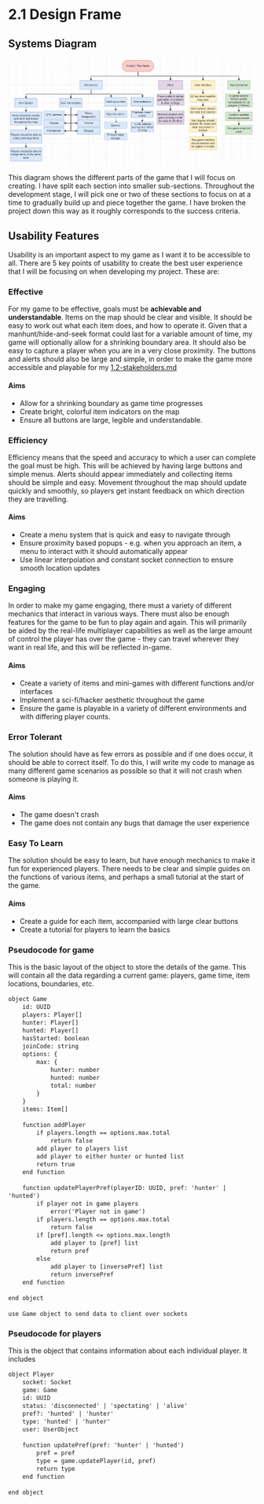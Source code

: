 # 2.1 Design Frame

## Systems Diagram

![](../.gitbook/assets/image.png)

This diagram shows the different parts of the game that I will focus on creating. I have split each section into smaller sub-sections. Throughout the development stage, I will pick one or two of these sections to focus on at a time to gradually build up and piece together the game. I have broken the project down this way as it roughly corresponds to the success criteria.

## Usability Features

Usability is an important aspect to my game as I want it to be accessible to all. There are 5 key points of usability to create the best user experience that I will be focusing on when developing my project. These are:

### Effective

For my game to be effective, goals must be **achievable and understandable**. Items on the map should be clear and visible. It should be easy to work out what each item does, and how to operate it. Given that a manhunt/hide-and-seek format could last for a variable amount of time, my game will optionally allow for a shrinking boundary area. It should also be easy to capture a player when you are in a very close proximity. The buttons and alerts should also be large and simple, in order to make the game more accessible and playable for my [1.2-stakeholders.md](../1-analysis/1.2-stakeholders.md "mention")

#### Aims

* Allow for a shrinking boundary as game time progresses
* Create bright, colorful item indicators on the map
* Ensure all buttons are large, legible and understandable.

### Efficiency

Efficiency means that the speed and accuracy to which a user can complete the goal must be high.  This will be achieved by having large buttons and simple menus. Alerts should appear immediately and collecting items should be simple and easy. Movement throughout the map should update quickly and smoothly, so players get instant feedback on which direction they are travelling.

#### Aims

* Create a menu system that is quick and easy to navigate through
* Ensure proximity based popups - e.g. when you approach an item, a menu to interact with it should automatically appear
* Use linear interpolation and constant socket connection to ensure smooth location updates

### Engaging

In order to make my game engaging, there must a variety of different mechanics that interact in various ways. There must also be enough features for the game to be fun to play again and again. This will primarily be aided by the real-life multiplayer capabilities as well as the large amount of control the player has over the game - they can travel wherever they want in real life, and this will be reflected in-game.

#### Aims

* Create a variety of items and mini-games with different functions and/or interfaces
* Implement a sci-fi/hacker aesthetic throughout the game
* Ensure the game is playable in a variety of different environments and with differing player counts.

### Error Tolerant

The solution should have as few errors as possible and if one does occur, it should be able to correct itself. To do this, I will write my code to manage as many different game scenarios as possible so that it will not crash when someone is playing it.

#### Aims

* The game doesn't crash
* The game does not contain any bugs that damage the user experience

### Easy To Learn

The solution should be easy to learn, but have enough mechanics to make it fun for experienced players. There needs to be clear and simple guides on the functions of various items, and perhaps a small tutorial at the start of the game.

#### Aims

* Create a guide for each item, accompanied with large clear buttons
* Create a tutorial for players to learn the basics

### Pseudocode for game

This is the basic layout of the object to store the details of the game. This will contain all the data regarding a current game: players, game time, item locations, boundaries, etc.

```
object Game
    id: UUID
    players: Player[]
    hunter: Player[]
    hunted: Player[]
    hasStarted: boolean
    joinCode: string
    options: {
        max: {
            hunter: number
            hunted: number
            total: number
        }
    }
    items: Item[]
    
    function addPlayer
        if players.length == options.max.total
            return false
        add player to players list
        add player to either hunter or hunted list
        return true
    end function
    
    function updatePlayerPref(playerID: UUID, pref: 'hunter' | 'hunted')
        if player not in game players
            error('Player not in game')
        if players.length == options.max.total
            return false
        if [pref].length <= options.max.length
            add player to [pref] list
            return pref
        else
            add player to [inversePref] list
            return inversePref
    end function    
        
end object

use Game object to send data to client over sockets
```

### Pseudocode for players

This is the object that contains information about each individual player. It includes

```
object Player
    socket: Socket
    game: Game
    id: UUID
    status: 'disconnected' | 'spectating' | 'alive'
    pref?: 'hunted' | 'hunter'
    type: 'hunted' | 'hunter'
    user: UserObject
    
    function updatePref(pref: 'hunter' | 'hunted')
        pref = pref
        type = game.updatePlayer(id, pref)
        return type
    end function

end object
```
